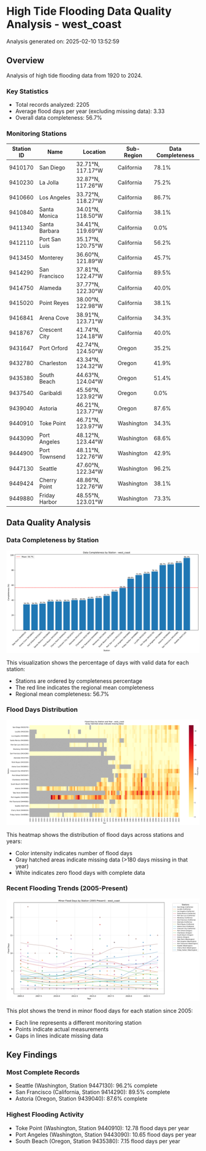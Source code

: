 # High Tide Flooding Data Quality Analysis - west_coast

Analysis generated on: 2025-02-10 13:52:59

## Overview

Analysis of high tide flooding data from 1920 to 2024.

### Key Statistics

- Total records analyzed: 2205
- Average flood days per year (excluding missing data): 3.33
- Overall data completeness: 56.7%

### Monitoring Stations

| Station ID | Name | Location | Sub-Region | Data Completeness |
|------------|------|----------|------------|-------------------|
| 9410170 | San Diego | 32.71°N, 117.17°W | California | 78.1% |
| 9410230 | La Jolla | 32.87°N, 117.26°W | California | 75.2% |
| 9410660 | Los Angeles | 33.72°N, 118.27°W | California | 86.7% |
| 9410840 | Santa Monica | 34.01°N, 118.50°W | California | 38.1% |
| 9411340 | Santa Barbara | 34.41°N, 119.69°W | California | 0.0% |
| 9412110 | Port San Luis | 35.17°N, 120.75°W | California | 56.2% |
| 9413450 | Monterey | 36.60°N, 121.89°W | California | 45.7% |
| 9414290 | San Francisco | 37.81°N, 122.47°W | California | 89.5% |
| 9414750 | Alameda | 37.77°N, 122.30°W | California | 40.0% |
| 9415020 | Point Reyes | 38.00°N, 122.98°W | California | 38.1% |
| 9416841 | Arena Cove | 38.91°N, 123.71°W | California | 34.3% |
| 9418767 | Crescent City | 41.74°N, 124.18°W | California | 40.0% |
| 9431647 | Port Orford | 42.74°N, 124.50°W | Oregon | 35.2% |
| 9432780 | Charleston | 43.34°N, 124.32°W | Oregon | 41.9% |
| 9435380 | South Beach | 44.63°N, 124.04°W | Oregon | 51.4% |
| 9437540 | Garibaldi | 45.56°N, 123.92°W | Oregon | 0.0% |
| 9439040 | Astoria | 46.21°N, 123.77°W | Oregon | 87.6% |
| 9440910 | Toke Point | 46.71°N, 123.97°W | Washington | 34.3% |
| 9443090 | Port Angeles | 48.12°N, 123.44°W | Washington | 68.6% |
| 9444900 | Port Townsend | 48.11°N, 122.76°W | Washington | 42.9% |
| 9447130 | Seattle | 47.60°N, 122.34°W | Washington | 96.2% |
| 9449424 | Cherry Point | 48.86°N, 122.76°W | Washington | 38.1% |
| 9449880 | Friday Harbor | 48.55°N, 123.01°W | Washington | 73.3% |

## Data Quality Analysis

### Data Completeness by Station

![Data Completeness](west_coast_completeness.png)

This visualization shows the percentage of days with valid data for each station:
- Stations are ordered by completeness percentage
- The red line indicates the regional mean completeness
- Regional mean completeness: 56.7%

### Flood Days Distribution

![Flood Days Heatmap](west_coast_flood_days_heatmap.png)

This heatmap shows the distribution of flood days across stations and years:
- Color intensity indicates number of flood days
- Gray hatched areas indicate missing data (>180 days missing in that year)
- White indicates zero flood days with complete data

### Recent Flooding Trends (2005-Present)

![Flood Days Time Series](west_coast_flood_days_timeseries.png)

This plot shows the trend in minor flood days for each station since 2005:
- Each line represents a different monitoring station
- Points indicate actual measurements
- Gaps in lines indicate missing data

## Key Findings

### Most Complete Records

- Seattle (Washington, Station 9447130): 96.2% complete
- San Francisco (California, Station 9414290): 89.5% complete
- Astoria (Oregon, Station 9439040): 87.6% complete

### Highest Flooding Activity

- Toke Point (Washington, Station 9440910): 12.78 flood days per year
- Port Angeles (Washington, Station 9443090): 10.65 flood days per year
- South Beach (Oregon, Station 9435380): 7.15 flood days per year


